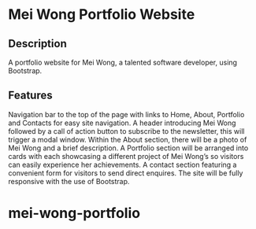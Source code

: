 # Mei Wong Portfolio Website

## Description
A portfolio website for Mei Wong, a talented software developer, using Bootstrap.

## Features
Navigation bar to the top of the page with links to Home, About, Portfolio and Contacts for easy site navigation.
A header introducing Mei Wong followed by a call of action button to subscribe to the newsletter, this will trigger a modal window.
Within the About section, there will be a photo of Mei Wong and a brief description.
A Portfolio section will be arranged into cards with each showcasing a different project of Mei Wong’s so visitors can easily experience her achievements.
A contact section featuring a convenient form for visitors to send direct enquires.
The site will be fully responsive with the use of Bootstrap.
# mei-wong-portfolio
